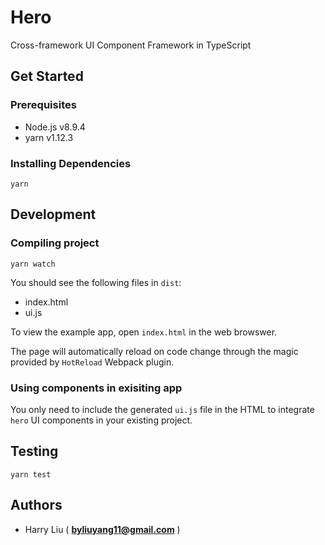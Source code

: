 # Hero
Cross-framework UI Component Framework in TypeScript

## Get Started
### Prerequisites
- Node.js v8.9.4
- yarn v1.12.3

### Installing Dependencies
```
yarn
```

## Development

### Compiling project

```
yarn watch
```

You should see the following files in `dist`:

- index.html
- ui.js

To view the example app, open `index.html` in the web browswer.

The page will automatically reload on code change through the magic provided by `HotReload` Webpack plugin.

### Using components in exisiting app
You only need to include the generated `ui.js` file in the HTML to integrate `hero` UI components in your existing project.

## Testing

```
yarn test
```

## Authors
- Harry Liu ( **byliuyang11@gmail.com** )
